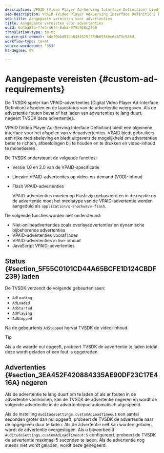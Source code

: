 ```yaml
---
description: VPAID (Video Player Ad-Serving Interface Definition) biedt een algemene interface voor het afspelen van videoadvertenties. VPAID biedt gebruikers een rijke mediabeleving en biedt uitgevers de mogelijkheid om advertenties beter te richten, afbeeldingen bij te houden en te drukken en video-inhoud te monetiseren.
seo-description: VPAID (Video Player Ad-Serving Interface Definition) biedt een algemene interface voor het afspelen van videoadvertenties. VPAID biedt gebruikers een rijke mediabeleving en biedt uitgevers de mogelijkheid om advertenties beter te richten, afbeeldingen bij te houden en te drukken en video-inhoud te monetiseren.
seo-title: Aangepaste vereisten voor advertenties
title: Aangepaste vereisten voor advertenties
uuid: 6d4ba87b-ffe5-467d-8ab5-9795928c2f69
translation-type: tm+mt
source-git-commit: adef0bbd52ba043f625f38db69366c6d873c586d
workflow-type: tm+mt
source-wordcount: '353'
ht-degree: 0%

---
```



# Aangepaste vereisten {#custom-ad-requirements}

De TVSDK-speler kan VPAID-advertenties (Digital Video Player Ad-Interface Definition) afspelen en de laadstatus van de advertentie weergeven. Als de advertentie fouten bevat of het laden van advertenties te lang duurt, negeert TVSDK deze advertenties.

VPAID (Video Player Ad-Serving Interface Definition) biedt een algemene interface voor het afspelen van videoadvertenties. VPAID biedt gebruikers een rijke mediabeleving en biedt uitgevers de mogelijkheid om advertenties beter te richten, afbeeldingen bij te houden en te drukken en video-inhoud te monetiseren.

<!--<a id="section_9A358902CBC24999BA34206EE2029616"></a>-->

De TVSDK ondersteunt de volgende functies:

* Versie 1.0 en 2.0 van de VPAID-specificatie
* Lineaire VPAID-advertenties op video-on-demand (VOD)-inhoud
* Flash VPAID-advertenties

   VPAID-advertenties moeten op Flash zijn gebaseerd en in de reactie op de advertentie moet het mediatype van de VPAID-advertentie worden aangeduid als `application/x-shockwave-flash`.

De volgende functies worden niet ondersteund:

* Niet-onlineadvertenties zoals overlayadvertenties en dynamische bijbehorende advertenties
* VPAID-advertenties vooraf laden
* VPAID-advertenties in live-inhoud
* JavaScript VPAID-advertenties

## Status {#section_5F55C0101CD44A65BCFE1D124CBDF239} laden

De TVSDK verzendt de volgende gebeurtenissen:

* `AdLoading`
* `AdLoaded`
* `AdStarted`
* `AdPlaying`
* `AdStopped`

Na de gebeurtenis `AdStopped` hervat TVSDK de video-inhoud.

>[!TIP]
>
>Als u de waarde nul opgeeft, probeert TVSDK de advertentie te laden totdat deze wordt geladen of een fout is opgetreden.

## Advertenties {#section_3EA452F420884335AE90DF23C17E416A} negeren

Als de advertentie te lang duurt om te laden of als er fouten in de advertentie voorkomen, kan de TVSDK de advertentie negeren en wordt de volgende advertentie in de advertentiepod automatisch afgespeeld.

Als de instelling `AuditudeSettings.customAdLoadTimeout` een aantal seconden groter dan nul opgeeft, probeert de TVSDK de advertentie naar de opgegeven duur te laden. Als de advertentie niet kan worden geladen, wordt de advertentie overgeslagen. Als u bijvoorbeeld `AuditudeSettings.customAdLoadTimeout:5` configureert, probeert de TVSDK de advertentie maximaal 5 seconden te laden. Als de advertentie nog steeds niet wordt geladen, wordt deze genegeerd.
